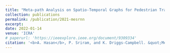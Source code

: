```yaml
---
title: "Meta-path Analysis on Spatio-Temporal Graphs for Pedestrian Trajectory Prediction"
collection: publications
permalink: /publication/2021-mesrnn
excerpt: 
date: 2022-01-14
venue: 'ICRA'
# paperurl: 'https://ieeexplore.ieee.org/document/9309334'
citation: '<b>A. Hasan</b>, P. Sriram, and K. Driggs-Campbell. &quot;Meta-path Analysis on Spatio-Temporal Graphs for Pedestrian Trajectory Prediction&quot; <i>IEEE International Conference on Robotics and Automation</i>, Under Review, 2022'
---
```

